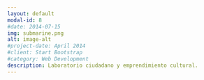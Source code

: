 ```yaml
---
layout: default
modal-id: 8
#date: 2014-07-15
img: submarine.png
alt: image-alt
#project-date: April 2014
#client: Start Bootstrap
#category: Web Development
description: Laboratorio ciudadano y emprendimiento cultural.
---
```

